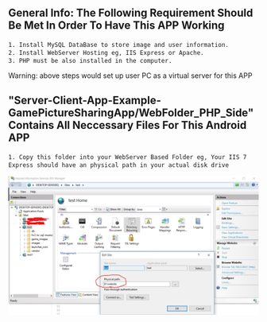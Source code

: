 ## General Info: The Following Requirement Should Be Met In Order To Have This APP Working

    1. Install MySQL DataBase to store image and user information.
    2. Install WebServer Hosting eg, IIS Express or Apache.
    3. PHP must be also installed in the computer.
    
Warning: above steps would set up user PC as a virtual server for this APP

## "Server-Client-App-Example-GamePictureSharingApp/WebFolder_PHP_Side" Contains All Neccessary Files For This Android APP

    1. Copy this folder into your WebServer Based Folder eg, Your IIS 7 Express should have an physical path in your actual disk drive
 ![alt text](https://raw.githubusercontent.com/Jamescheng40/Server-Client-App-Example-GamePictureSharingApp/master/imgForReadme/imag1.JPG)
    



        

    
